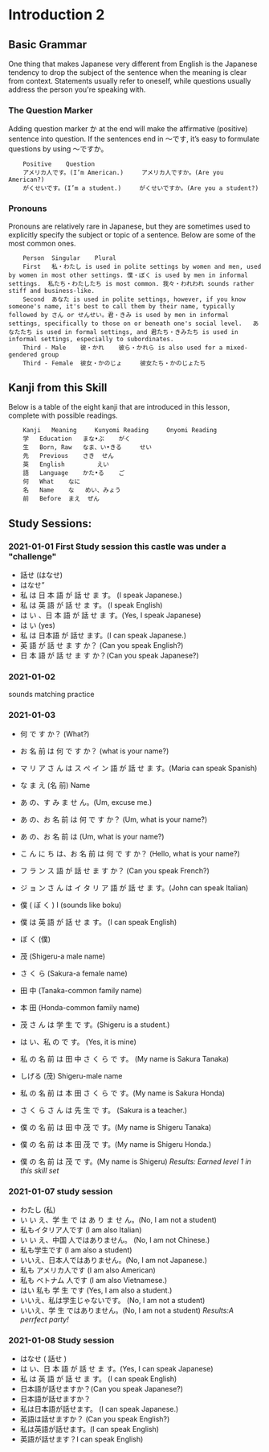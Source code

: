 # Introduction 2

## Basic Grammar

One thing that makes Japanese very different from English is the Japanese tendency to drop the subject of the sentence when the meaning is clear from context. Statements usually refer to oneself, while questions usually address the person you're speaking with.

### The Question Marker

Adding question marker か at the end will make the affirmative (positive) sentence into question. If the sentences end in ～です, it’s easy to formulate questions by using ～ですか。

        Positive 	Question
        アメリカ人です。(I’m American.) 	アメリカ人ですか。(Are you American?)
        がくせいです。(I’m a student.) 	がくせいですか。(Are you a student?)

### Pronouns

Pronouns are relatively rare in Japanese, but they are sometimes used to explicitly specify the subject or topic of a sentence. Below are some of the most common ones.

        Person 	Singular 	Plural
        First 	私・わたし is used in polite settings by women and men, used by women in most other settings. 僕・ぼく is used by men in informal settings. 	私たち・わたしたち is most common. 我々・われわれ sounds rather stiff and business-like.
        Second 	あなた is used in polite settings, however, if you know someone's name, it's best to call them by their name, typically followed by さん or せんせい。君・きみ is used by men in informal settings, specifically to those on or beneath one's social level. 	あなたたち is used in formal settings, and 君たち・きみたち is used in informal settings, especially to subordinates.
        Third - Male 	彼・かれ 	彼ら・かれら is also used for a mixed-gendered group
        Third - Female 	彼女・かのじょ 	彼女たち・かのじょたち
        
## Kanji from this Skill

Below is a table of the eight kanji that are introduced in this lesson, complete with possible readings.

        Kanji 	Meaning 	Kunyomi Reading 	Onyomi Reading
        学 	Education 	まな•ぶ 	がく
        生 	Born, Raw 	なま、い•きる 	せい
        先 	Previous 	さき 	せん
        英 	English 		えい
        語 	Language 	かた•る 	ご
        何 	What 	なに 	
        名 	Name 	な 	めい、みょう
        前 	Before 	まえ 	ぜん

## Study Sessions:


### 2021-01-01 First Study session this castle was under a "challenge" 
* 話せ (はなせ)
* はなせ”  
* 私 は 日 本 語 が 話 せ ま す。 (I speak Japanese.)
* 私 は 英 語 が 話 せ ま す。 (I speak English)
* は い 、日 本 語 が 話 せ ま す。(Yes, I speak Japanese) 
* は い (yes)
* 私 は 日本語 が 話せ ます。(I can speak Japanese.)
* 英 語 が 話 せ ま す か？ (Can you speak English?) 
* 日 本 語 が 話 せ ま す か？(Can you speak Japanese?) 

### 2021-01-02 
sounds matching practice

### 2021-01-03
*  何 で す か？ (What?) 
* お 名 前 は 何 で す か？ (what is your name?)
* マ リ ア さ ん は ス ペ イ ン 語 が 話 せ ま す。(Maria can speak Spanish)
* な ま え (名 前) Name 
* あ の、す み ま せ ん。(Um, excuse me.)
* あ の、お  名 前 は 何 で す か？ (Um, what is your name?)
* あ の、お  名 前 は (Um, what is your name?)
* こ ん に ち は、お 名 前 は 何 で す か？ (Hello, what is your name?) 
* フ ラ ン ス 語 が 話 せ ま す か？ (Can you speak French?) 
* ジ ョ ン さ ん は イ タ リ ア 語 が 話 せ ま す。(John can speak Italian)

* 僕  ( ぼ く ) I (sounds like boku)
* 僕 は 英 語 が 話 せ ま す。 (I can speak English) 
* ぼ く (僕)
* 茂 (Shigeru-a male name)
* さ く ら (Sakura-a female name)
* 田 中 (Tanaka-common family name) 
* 本 田 (Honda-common family name)
* 茂 さ ん は 学 生 で す。(Shigeru is a student.)
* は い、私 の で す。 (Yes, it is mine) 
* 私 の 名 前 は 田 中 さ く ら で す。 (My name is Sakura Tanaka)
* しげる (茂) Shigeru-male name 
* 私 の 名 前 は 本 田 さ く ら で す。(My name is Sakura Honda)
* さ く ら さ ん は 先 生 で す。 (Sakura is a teacher.)
* 僕 の 名 前 は 田 中 茂 で す。(My name is Shigeru Tanaka)
* 僕 の 名 前 は 本 田 茂 で す。(My name is Shigeru Honda.)
* 僕 の 名 前 は 茂 で す。(My name is Shigeru)
*Results: Earned level 1 in this skill set*

### 2021-01-07 study session 
* わたし   (私)
* い い え、学 生 で は あ り ま せ ん。(No, I am not a student)
* 私もイタリア人です (I am also Italian) 
* い い え、中国 人ではありません。 (No, I am not Chinese.)
* 私も学生です (I am also a student) 
* いいえ、日本人ではありません。(No, I am not Japanese.)
* 私も アメリカ人です (I am also American)
* 私も ベトナム 人です (I am also Vietnamese.)
* はい 私も 学 生 です (Yes, I am also a student.)
* いいえ、私は学生じゃないです。 (No, I am not a student) 
* いいえ、学 生 ではありません。(No, I am not a student)
*Results:A perrfect party!*

### 2021-01-08 Study session 
* はなせ  ( 話せ )
* は い、日 本 語 が 話 せ ま す。(Yes, I can speak Japanese)
* 私 は 英 語 が 話 せ ま す。 (I can speak English)
* 日本語が話せますか？(Can you speak Japanese?) 
* 日本語が話せますか？ 
* 私は日本語が話せます。 (I can speak Japanese.)
* 英語は話せますか？ (Can you speak English?) 
* 私は英語が話せます。(I can speak English) 
* 英語が話せます？I can speak English) 
